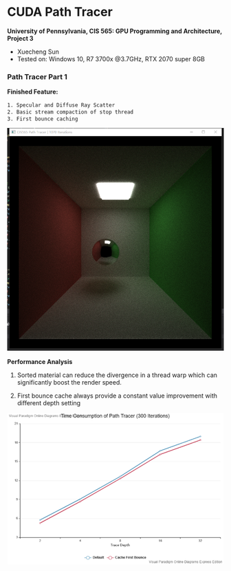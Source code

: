 CUDA Path Tracer
================

**University of Pennsylvania, CIS 565: GPU Programming and Architecture, Project 3**

* Xuecheng Sun
* Tested on: Windows 10, R7 3700x @3.7GHz, RTX 2070 super 8GB

### Path Tracer Part 1

**Finished Feature:** 

	1. Specular and Diffuse Ray Scatter
 	2. Basic stream compaction of stop thread
 	3. First bounce caching

![](./img/PathTracerPart1.png)



**Performance Analysis**

1. Sorted material can reduce the divergence in a thread warp which can significantly boost the render speed.

2. First bounce cache always provide a constant value improvement with different depth setting

![](img/PathTracerDepth.png)